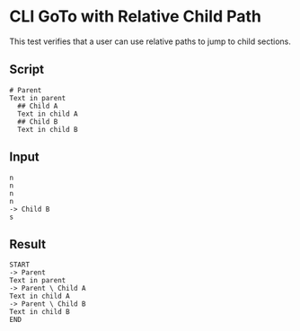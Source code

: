 # CLI GoTo with Relative Child Path

This test verifies that a user can use relative paths to jump to child sections.

## Script
```cuentitos
# Parent
Text in parent
  ## Child A
  Text in child A
  ## Child B
  Text in child B
```

## Input
```input
n
n
n
n
-> Child B
s
```

## Result
```result
START
-> Parent
Text in parent
-> Parent \ Child A
Text in child A
-> Parent \ Child B
Text in child B
END
```
